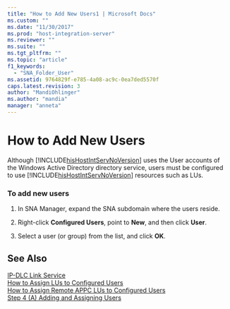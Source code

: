 ```yaml
---
title: "How to Add New Users1 | Microsoft Docs"
ms.custom: ""
ms.date: "11/30/2017"
ms.prod: "host-integration-server"
ms.reviewer: ""
ms.suite: ""
ms.tgt_pltfrm: ""
ms.topic: "article"
f1_keywords: 
  - "SNA_Folder_User"
ms.assetid: 9764829f-e785-4a08-ac9c-0ea7ded5570f
caps.latest.revision: 3
author: "MandiOhlinger"
ms.author: "mandia"
manager: "anneta"
---
```

# How to Add New Users
Although [!INCLUDE[hisHostIntServNoVersion](../includes/hishostintservnoversion-md.md)] uses the User accounts of the Windows Active Directory directory service, users must be configured to use [!INCLUDE[hisHostIntServNoVersion](../includes/hishostintservnoversion-md.md)] resources such as LUs.  
  
### To add new users  
  
1.  In SNA Manager, expand the SNA subdomain where the users reside.  
  
2.  Right-click **Configured Users**, point to **New**, and then click **User**.  
  
3.  Select a user (or group) from the list, and click **OK**.  
  
## See Also  
 [IP-DLC Link Service](../HIS2010/ip-dlc-link-service1.md)   
 [How to Assign LUs to Configured Users](../core/how-to-assign-lus-to-configured-users2.md)   
 [How to Assign Remote APPC LUs to Configured Users](../core/how-to-assign-remote-appc-lus-to-configured-users1.md)   
 [Step 4 (A) Adding and Assigning Users](../core/step-4-a-adding-and-assigning-users1.md)